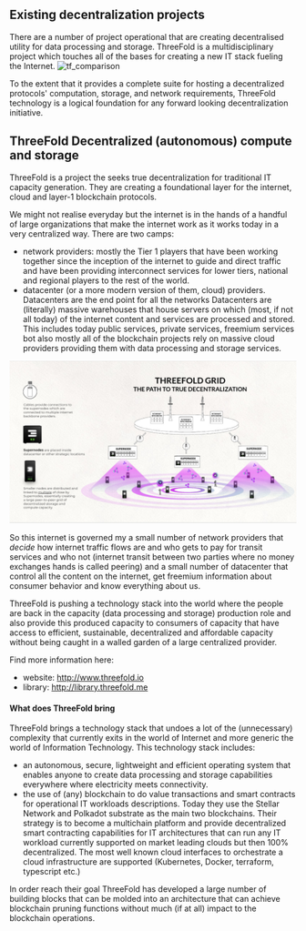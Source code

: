 

## Existing decentralization projects

There are a number of project operational that are creating decentralised utility for data processing and storage. ThreeFold is a multidisciplinary project which touches all of the bases for creating a new IT stack fueling the Internet.
![tf_comparison](../img/tf_comparison.png)

To the extent that it provides a complete suite for hosting a decentralized protocols' computation, storage, and network requirements, ThreeFold technology is a logical foundation for any forward looking decentralization initiative.

## ThreeFold Decentralized (autonomous) compute and storage 

ThreeFold is a project the seeks true decentralization for traditional IT capacity generation. They are creating a foundational layer for the internet, cloud and layer-1 blockchain protocols.

We might not realise everyday but the internet is in the hands of a handful of large organizations that make the internet work as it works today in a very centralized way. There are two camps:
- network providers: mostly the Tier 1 players that have been working together since the inception of the internet to guide and direct traffic and have been providing interconnect services for lower tiers, national and regional players to the rest of the world.
- datacenter (or a more modern version of them, cloud) providers.  Datacenters are the end point for all the networks  Datacenters are (literally) massive warehouses that house servers on which (most, if not all today) of the internet content and services are processed and stored.  This includes today public services, private services, freemium services bot also mostly all of the blockchain projects rely on massive cloud providers providing them with data processing and storage services.

![threefold_architecture](img/threefold_supernode_.jpg)

So this internet is governed my a small number of network providers that *decide* how internet traffic flows are and who gets to pay for transit services and who not (internet transit between two parties where no money exchanges hands is called peering) and a small number of datacenter that control all the content on the internet, get freemium information about consumer behavior and know everything about us.

ThreeFold is pushing a technology stack into the world where the people are back in the capacity (data processing and storage) production role and also provide this produced capacity to consumers of capacity that have access to efficient, sustainable, decentralized and affordable capacity without being caught in a walled garden of a large centralized provider.

Find more information here:
- website: http://www.threefold.io
- library: http://library.threefold.me

#### What does ThreeFold bring

ThreeFold brings a technology stack that undoes a lot of the (unnecessary) complexity that currently exits in the world of Internet and more generic the world of Information Technology.  This technology stack includes:
- an autonomous, secure, lightweight and efficient operating system that enables anyone to create data processing and storage capabilities everywhere where electricity meets connectivity.
- the use of (any) blockchain to do value transactions and smart contracts for operational IT workloads descriptions.  Today they use the Stellar Network and Polkadot substrate as the main two blockchains. Their strategy is to become a multichain platform and provide decentralized smart contracting capabilities for IT architectures that can run any IT workload currently supported on market leading clouds but then 100% decentralized. The most well known cloud interfaces to orchestrate a cloud infrastructure are supported (Kubernetes, Docker, terraform, typescript etc.)

In order reach their goal ThreeFold has developed a large number of building blocks that can be molded into an architecture that can achieve blockchain pruning functions without much (if at all) impact to the blockchain operations.
